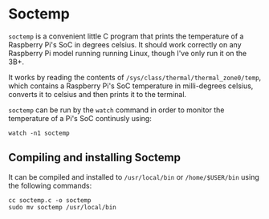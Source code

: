 # Soctemp
`soctemp` is a convenient little C program that prints the temperature of a Raspberry Pi's SoC in degrees celsius. It should work correctly on any Raspberry Pi model running running Linux, though I've only run it on the 3B+.  

It works by reading the contents of `/sys/class/thermal/thermal_zone0/temp`, which contains a Raspberry Pi's SoC temperature in milli-degrees celsius, converts it to celsius and then prints it to the terminal.

`soctemp` can be run by the `watch` command in order to monitor the temperature of a Pi's SoC continusly using:  
~~~shell
watch -n1 soctemp
~~~

## Compiling and installing Soctemp
It can be compiled and installed to `/usr/local/bin` or `/home/$USER/bin` using the following commands:  
~~~shell
cc soctemp.c -o soctemp
sudo mv soctemp /usr/local/bin
~~~
